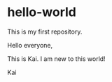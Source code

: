 # hello-world
This is my first repository.

Hello everyone,

This is Kai. I am new to this world!

Kai

